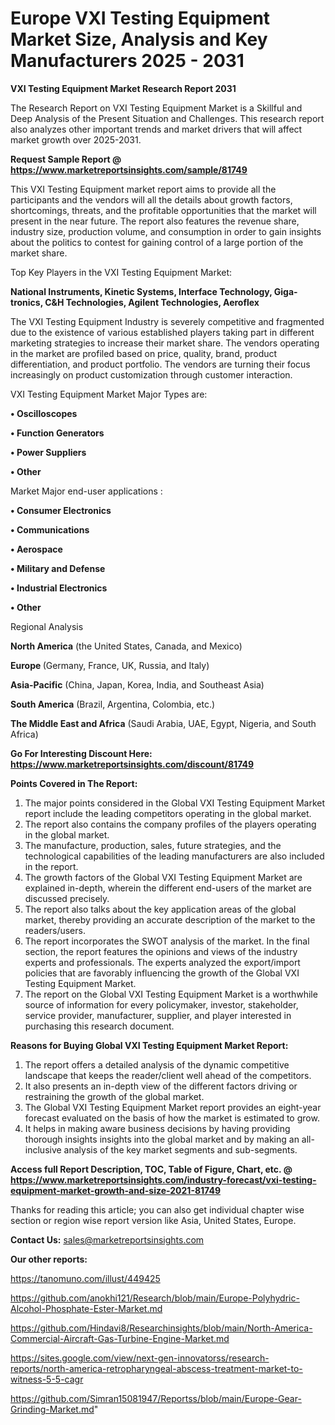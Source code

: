 # Europe VXI Testing Equipment Market Size, Analysis and Key Manufacturers 2025 - 2031

<strong>VXI Testing Equipment Market Research Report 2031</strong>

The Research Report on VXI Testing Equipment Market is a Skillful and Deep Analysis of the Present Situation and Challenges. This research report also analyzes other important trends and market drivers that will affect market growth over 2025-2031.

<strong>Request Sample Report @ <a href=https://www.marketreportsinsights.com/sample/81749>https://www.marketreportsinsights.com/sample/81749</a></strong>

This VXI Testing Equipment market report aims to provide all the participants and the vendors will all the details about growth factors, shortcomings, threats, and the profitable opportunities that the market will present in the near future. The report also features the revenue share, industry size, production volume, and consumption in order to gain insights about the politics to contest for gaining control of a large portion of the market share.

Top Key Players in the VXI Testing Equipment Market:

<strong>National Instruments, Kinetic Systems, Interface Technology, Giga-tronics, C&H Technologies, Agilent Technologies, Aeroflex</strong>

The VXI Testing Equipment Industry is severely competitive and fragmented due to the existence of various established players taking part in different marketing strategies to increase their market share. The vendors operating in the market are profiled based on price, quality, brand, product differentiation, and product portfolio. The vendors are turning their focus increasingly on product customization through customer interaction.

VXI Testing Equipment Market Major Types are:

<strong>• Oscilloscopes

• Function Generators

• Power Suppliers

• Other</strong>

Market Major end-user applications :

<strong>• Consumer Electronics

• Communications

• Aerospace

• Military and Defense

• Industrial Electronics

• Other</strong>

Regional Analysis

</u><strong><b>North America</b></strong> (the United States, Canada, and Mexico)

<strong><b>Europe </b></strong>(Germany, France, UK, Russia, and Italy)

<strong><b>Asia-Pacific</b></strong> (China, Japan, Korea, India, and Southeast Asia)

<strong><b>South America</b></strong> (Brazil, Argentina, Colombia, etc.)

<strong><b>The Middle East and Africa</b></strong> (Saudi Arabia, UAE, Egypt, Nigeria, and South Africa)

<strong>Go For Interesting Discount Here: <a href=https://www.marketreportsinsights.com/discount/81749>https://www.marketreportsinsights.com/discount/81749</a></strong>

<strong>Points Covered in The Report:</strong>
<ol>
  <li>The major points considered in the Global VXI Testing Equipment Market report include the leading competitors operating in the global market.</li>
  <li>The report also contains the company profiles of the players operating in the global market.</li>
  <li>The manufacture, production, sales, future strategies, and the technological capabilities of the leading manufacturers are also included in the report.</li>
  <li>The growth factors of the Global VXI Testing Equipment Market are explained in-depth, wherein the different end-users of the market are discussed precisely.</li>
  <li>The report also talks about the key application areas of the global market, thereby providing an accurate description of the market to the readers/users.</li>
  <li>The report incorporates the SWOT analysis of the market. In the final section, the report features the opinions and views of the industry experts and professionals. The experts analyzed the export/import policies that are favorably influencing the growth of the Global VXI Testing Equipment Market.</li>
  <li>The report on the Global VXI Testing Equipment Market is a worthwhile source of information for every policymaker, investor, stakeholder, service provider, manufacturer, supplier, and player interested in purchasing this research document.</li>
</ol>
<strong>Reasons for Buying Global VXI Testing Equipment Market Report:</strong>

<ol>
  <li>The report offers a detailed analysis of the dynamic competitive landscape that keeps the reader/client well ahead of the competitors.</li>
  <li>It also presents an in-depth view of the different factors driving or restraining the growth of the global market.</li>
  <li>The Global VXI Testing Equipment Market report provides an eight-year forecast evaluated on the basis of how the market is estimated to grow.</li>
  <li>It helps in making aware business decisions by having providing thorough insights insights into the global market and by making an all-inclusive analysis of the key market segments and sub-segments.</li>
</ol>
<strong>Access full Report Description, TOC, Table of Figure, Chart, etc. @ <a href=https://www.marketreportsinsights.com/industry-forecast/vxi-testing-equipment-market-growth-and-size-2021-81749>https://www.marketreportsinsights.com/industry-forecast/vxi-testing-equipment-market-growth-and-size-2021-81749</a></strong>


Thanks for reading this article; you can also get individual chapter wise section or region wise report version like Asia, United States, Europe.

<strong>Contact Us:</strong>
sales@marketreportsinsights.com

<strong>Our other reports:</strong>

<a href=https://tanomuno.com/illust/449425>https://tanomuno.com/illust/449425</a>

<a href=https://github.com/anokhi121/Research/blob/main/Europe-Polyhydric-Alcohol-Phosphate-Ester-Market.md>https://github.com/anokhi121/Research/blob/main/Europe-Polyhydric-Alcohol-Phosphate-Ester-Market.md</a>

<a href=https://github.com/Hindavi8/Researchinsights/blob/main/North-America-Commercial-Aircraft-Gas-Turbine-Engine-Market.md>https://github.com/Hindavi8/Researchinsights/blob/main/North-America-Commercial-Aircraft-Gas-Turbine-Engine-Market.md</a>

<a href=https://sites.google.com/view/next-gen-innovatorss/research-reports/north-america-retropharyngeal-abscess-treatment-market-to-witness-5-5-cagr>https://sites.google.com/view/next-gen-innovatorss/research-reports/north-america-retropharyngeal-abscess-treatment-market-to-witness-5-5-cagr</a>

<a href=https://github.com/Simran15081947/Reportss/blob/main/Europe-Gear-Grinding-Market.md>https://github.com/Simran15081947/Reportss/blob/main/Europe-Gear-Grinding-Market.md</a>"
